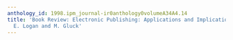 ```yaml
---
anthology_id: 1998.ipm_journal-ir0anthology0volumeA34A4.14
title: 'Book Review: Electronic Publishing: Applications and Implications edited by
  E. Logan and M. Gluck'
---
```


